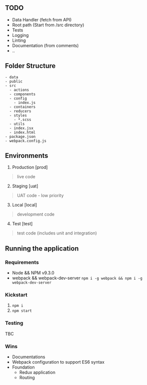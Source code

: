 ## TODO
- Data Handler (fetch from API)
- Root path (Start from /src directory)
- Tests
- Logging
- Linting
- Documentation (from comments)
- ..

## Folder Structure
```
- data
- public
- src
  - actions
  - components
  - config
    - index.js
  - containers
  - reducers
  - styles
    - *.scss
  - utils
  - index.jsx
  - index.html
- package.json
- webpack.config.js
```

## Environments
1. Production [prod]
> live code

2. Staging [uat]
> UAT code - low priority

3. Local [local]
> development code

4. Test [test]
> test code (includes unit and integration)

## Running the application

### Requirements
- Node && NPM v9.3.0
- webpack && webpack-dev-server `npm i -g webpack && npm i -g webpack-dev-server`

### Kickstart
1. `npm i`
2. `npm start`

### Testing
TBC

### Wins
- Documentations
- Webpack configuration to support ES6 syntax
- Foundation
  - Redux application
  - Routing
